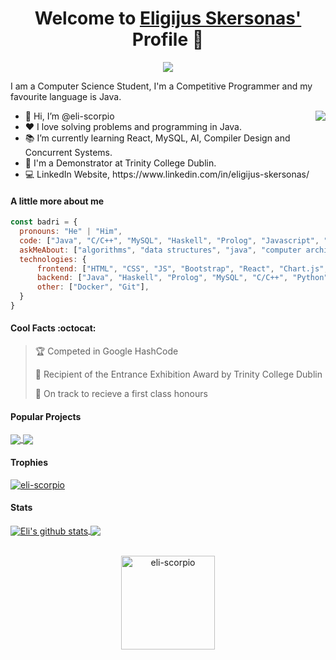<p align="center">
  <h1 align="center">Welcome to <a href="https://github.com/eli-scorpio">Eligijus Skersonas'</a> Profile 👋</h1>
</p>
<p align="center">
  <a align="center" href="https://github.com/DenverCoder1/readme-typing-svg"><img src="https://readme-typing-svg.herokuapp.com?&font=IBM+Plex+Sans&color=F72EE2&size=25&lines=Welcome+to+my+GitHub+Profile!;I'm+a+Computer+Science+Student;I'm+a+Competitive+Programmer;I'm+a+Backend+Developer" /></a>
</p>
<p>I am a Computer Science Student, I'm a Competitive Programmer and my favourite language is Java.</p>
<img align="right" src="https://media.giphy.com/media/M9gbBd9nbDrOTu1Mqx/giphy.gif">
<ul>
  <li>👋 Hi, I’m @eli-scorpio</li>
  <li>❤️ I love solving problems and programming in Java.</li>
  <li>📚 I’m currently learning React, MySQL, AI, Compiler Design and Concurrent Systems.</li>
  <li>💼 I'm a Demonstrator at Trinity College Dublin.</li>
  <li>💻 LinkedIn Website, https://www.linkedin.com/in/eligijus-skersonas/</li>
</ul>

#### A little more about me
```javascript
const badri = {
  pronouns: "He" | "Him",
  code: ["Java", "C/C++", "MySQL", "Haskell", "Prolog", "Javascript", "Python", "HTML", "CSS"],
  askMeAbout: ["algorithms", "data structures", "java", "computer architecture"],
  technologies: {
      frontend: ["HTML", "CSS", "JS", "Bootstrap", "React", "Chart.js", "Node.js"],
      backend: ["Java", "Haskell", "Prolog", "MySQL", "C/C++", "Python", "SSE intrinsics", "OpendMP"],
      other: ["Docker", "Git"],
  }
}
```

#### Cool Facts :octocat:
> 🏆 Competed in Google HashCode
 > 
> 📜 Recipient of the Entrance Exhibition Award by Trinity College Dublin
 > 
> 🔑 On track to recieve a first class honours 
 > 

#### Popular Projects
<a href="https://github.com/eli-scorpio/ToY-Compiler">
  <!-- Change the `github-readme-stats.anuraghazra1.vercel.app` to `github-readme-stats.vercel.app`  -->
  <img align="center" src="https://github-readme-stats.anuraghazra1.vercel.app/api/pin/?username=eli-scorpio&repo=ToY-Compiler&theme=onedark" />
</a>    
<a href="https://github.com/eli-scorpio/Vancouver-Bus-Transport-System">
  <!-- Change the `github-readme-stats.anuraghazra1.vercel.app` to `github-readme-stats.vercel.app`  -->
  <img align="center" src="https://github-readme-stats.anuraghazra1.vercel.app/api/pin/?username=eli-scorpio&repo=Vancouver-Bus-Transport-System&theme=onedark"/>
</a>

#### Trophies

<p align="left"> <a href="https://github.com/ryo-ma/github-profile-trophy"><img src="https://github-profile-trophy.vercel.app/?username=eli-scorpio&row=2&column=6&theme=onedark&column=8&no-frame=false&no-bg=false" alt="eli-scorpio"></a></p>

#### Stats
<a href="https://github.com/anuraghazra/github-readme-stats">
  <img align="center" src="https://github-readme-stats.anuraghazra1.vercel.app/api?username=eli-scorpio&show_icons=true&include_all_commits=true&theme=onedark" alt="Eli's github stats" />
</a>
<a href="https://github.com/anuraghazra/github-readme-stats">
  <!-- Change the `github-readme-stats.anuraghazra1.vercel.app` to `github-readme-stats.vercel.app`  -->
  <img align="center" src="https://github-readme-stats.anuraghazra1.vercel.app/api/top-langs/?username=eli-scorpio&layout=compact&theme=onedark" />
</a>
<br />
<br />
<p align="center">
  <img align="center" height="150em" src="https://github-readme-streak-stats.herokuapp.com/?user=eli-scorpio&theme=onedark" alt="eli-scorpio" />
</p>
